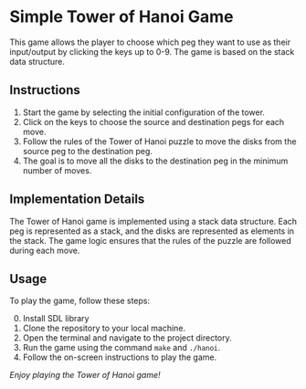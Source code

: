 # Simple Tower of Hanoi Game

This game allows the player to choose which peg they want to use as their input/output by clicking the keys up to 0-9. The game is based on the stack data structure.

## Instructions

1. Start the game by selecting the initial configuration of the tower.
2. Click on the keys to choose the source and destination pegs for each move.
3. Follow the rules of the Tower of Hanoi puzzle to move the disks from the source peg to the destination peg.
4. The goal is to move all the disks to the destination peg in the minimum number of moves.

## Implementation Details

The Tower of Hanoi game is implemented using a stack data structure. Each peg is represented as a stack, and the disks are represented as elements in the stack. The game logic ensures that the rules of the puzzle are followed during each move.

## Usage

To play the game, follow these steps:

0. Install SDL library
1. Clone the repository to your local machine.
2. Open the terminal and navigate to the project directory.
3. Run the game using the command `make` and `./hanoi`.
4. Follow the on-screen instructions to play the game.

*Enjoy playing the Tower of Hanoi game!*